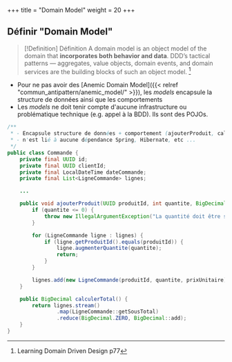 +++
title = "Domain Model"
weight = 20
+++

## Définir "Domain Model"

> [!Definition] Définition
> A domain model is an object model of the domain that **incorporates both behavior and data**. DDD’s tactical patterns — aggregates, value objects, domain events, and
domain services are the building blocks of such an object model. [^1]

[^1]: Learning Domain Driven Design p77

- Pour ne pas avoir des [Anemic Domain Model]({{< relref "commun_antipattern/anemic_model/" >}}), les *models* encapsule la structure de données ainsi que les comportements
- Les *models* ne doit tenir compte d'aucune infrastructure ou problématique technique (e.g. appel à la BDD). Ils sont des POJOs.

```java
/**
 * - Encapsule structure de données + comportement (ajouterProduit, calculerTotal)
 * - n'est lié à aucune dépendance Spring, Hibernate, etc ...
 */
public class Commande {
    private final UUID id;
    private final UUID clientId;
    private final LocalDateTime dateCommande;
    private final List<LigneCommande> lignes;

    ...

    public void ajouterProduit(UUID produitId, int quantite, BigDecimal prixUnitaire) {
        if (quantite <= 0) {
            throw new IllegalArgumentException("La quantité doit être supérieure à zéro.");
        }

        for (LigneCommande ligne : lignes) {
            if (ligne.getProduitId().equals(produitId)) {
                ligne.augmenterQuantite(quantite);
                return;
            }
        }

        lignes.add(new LigneCommande(produitId, quantite, prixUnitaire));
    }

    public BigDecimal calculerTotal() {
        return lignes.stream()
                .map(LigneCommande::getSousTotal)
                .reduce(BigDecimal.ZERO, BigDecimal::add);
    }
}

```